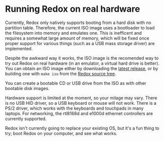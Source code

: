 Running Redox on real hardware
==============================

Currently, Redox only natively supports booting from a hard disk with no partition table. Therefore, the current ISO image uses a bootloader to load the filesystem into memory and emulates one. This is inefficent and requires a somewhat large amount of memory, which will be fixed once proper support for various things (such as a USB mass storage driver) are implemented.

Despite the awkward way it works, the ISO image is the recomended way to try out Redox on real hardware (in an emulator, a virtual hard drive is better). You can obtain an ISO image either by downloading the [latest release](https://gitlab.redox-os.org/redox-os/redox/releases), or by building one with `make iso` from the [Redox source tree](https://gitlab.redox-os.org/redox-os/redox).

You can create a bootable CD or USB drive from the ISO as with other bootable disk images.

Hardware support is limited at the moment, so your milage may vary. There is no USB HID driver, so a USB keyboard or mouse will not work. There is a PS/2 driver, which works with the keyboards and touchpads in many laptops. For networking, the rtl8168d and e1000d ethernet controllers are currently supported.

Redox isn't currently going to replace your existing OS, but it's a fun thing to try; boot Redox on your computer, and see what works.
